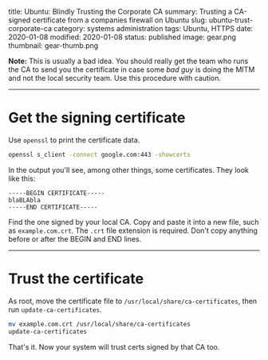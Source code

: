 title: Ubuntu: Blindly Trusting the Corporate CA
summary: Trusting a CA-signed certificate from a companies firewall on Ubuntu
slug: ubuntu-trust-corporate-ca
category: systems administration
tags: Ubuntu, HTTPS
date: 2020-01-08
modified: 2020-01-08
status: published
image: gear.png
thumbnail: gear-thumb.png


**Note:** This is usually a bad idea. You should really get the team who runs
the CA to send you the certificate in case some *bad guy* is doing the MITM and
not the local security team. Use this procedure with caution.


---

# Get the signing certificate

Use `openssl` to print the certificate data.

```bash
openssl s_client -connect google.com:443 -showcerts
```
In the output you'll see, among other things, some certificates.
They look like this:

```text
-----BEGIN CERTIFICATE-----
blaBLAbla
-----END CERTIFICATE-----
```

Find the one signed by your local CA. Copy and paste it into a new file,
such as `example.com.crt`. The `.crt` file extension is required.
Don't copy anything before or after the BEGIN and END lines.


---


# Trust the certificate

As root, move the certificate file to `/usr/local/share/ca-certificates`,
then run `update-ca-certificates`.

```bash
mv example.com.crt /usr/local/share/ca-certificates
update-ca-certificates
```

That's it. Now your system will trust certs signed by that CA too.
